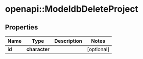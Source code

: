 # openapi::ModeldbDeleteProject


## Properties
Name | Type | Description | Notes
------------ | ------------- | ------------- | -------------
**id** | **character** |  | [optional] 



